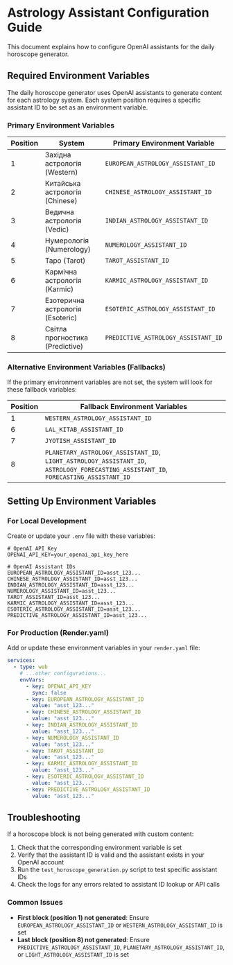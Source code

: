 # Astrology Assistant Configuration Guide

This document explains how to configure OpenAI assistants for the daily horoscope generator.

## Required Environment Variables

The daily horoscope generator uses OpenAI assistants to generate content for each astrology system. Each system position requires a specific assistant ID to be set as an environment variable.

### Primary Environment Variables

| Position | System | Primary Environment Variable |
|----------|--------|------------------------------|
| 1 | Західна астрологія (Western) | `EUROPEAN_ASTROLOGY_ASSISTANT_ID` |
| 2 | Китайська астрологія (Chinese) | `CHINESE_ASTROLOGY_ASSISTANT_ID` |
| 3 | Ведична астрологія (Vedic) | `INDIAN_ASTROLOGY_ASSISTANT_ID` |
| 4 | Нумерологія (Numerology) | `NUMEROLOGY_ASSISTANT_ID` |
| 5 | Таро (Tarot) | `TAROT_ASSISTANT_ID` |
| 6 | Кармічна астрологія (Karmic) | `KARMIC_ASTROLOGY_ASSISTANT_ID` |
| 7 | Езотерична астрологія (Esoteric) | `ESOTERIC_ASTROLOGY_ASSISTANT_ID` |
| 8 | Світла прогностика (Predictive) | `PREDICTIVE_ASTROLOGY_ASSISTANT_ID` |

### Alternative Environment Variables (Fallbacks)

If the primary environment variables are not set, the system will look for these fallback variables:

| Position | Fallback Environment Variables |
|----------|-------------------------------|
| 1 | `WESTERN_ASTROLOGY_ASSISTANT_ID` |
| 6 | `LAL_KITAB_ASSISTANT_ID` |
| 7 | `JYOTISH_ASSISTANT_ID` |
| 8 | `PLANETARY_ASTROLOGY_ASSISTANT_ID`, `LIGHT_ASTROLOGY_ASSISTANT_ID`, `ASTROLOGY_FORECASTING_ASSISTANT_ID`, `FORECASTING_ASSISTANT_ID` |

## Setting Up Environment Variables

### For Local Development

Create or update your `.env` file with these variables:

```
# OpenAI API Key
OPENAI_API_KEY=your_openai_api_key_here

# OpenAI Assistant IDs
EUROPEAN_ASTROLOGY_ASSISTANT_ID=asst_123...
CHINESE_ASTROLOGY_ASSISTANT_ID=asst_123...
INDIAN_ASTROLOGY_ASSISTANT_ID=asst_123...
NUMEROLOGY_ASSISTANT_ID=asst_123...
TAROT_ASSISTANT_ID=asst_123...
KARMIC_ASTROLOGY_ASSISTANT_ID=asst_123...
ESOTERIC_ASTROLOGY_ASSISTANT_ID=asst_123...
PREDICTIVE_ASTROLOGY_ASSISTANT_ID=asst_123...
```

### For Production (Render.yaml)

Add or update these environment variables in your `render.yaml` file:

```yaml
services:
  - type: web
    # ...other configurations...
    envVars:
      - key: OPENAI_API_KEY
        sync: false
      - key: EUROPEAN_ASTROLOGY_ASSISTANT_ID
        value: "asst_123..."
      - key: CHINESE_ASTROLOGY_ASSISTANT_ID
        value: "asst_123..."
      - key: INDIAN_ASTROLOGY_ASSISTANT_ID
        value: "asst_123..."
      - key: NUMEROLOGY_ASSISTANT_ID
        value: "asst_123..."
      - key: TAROT_ASSISTANT_ID
        value: "asst_123..."
      - key: KARMIC_ASTROLOGY_ASSISTANT_ID
        value: "asst_123..."
      - key: ESOTERIC_ASTROLOGY_ASSISTANT_ID
        value: "asst_123..."
      - key: PREDICTIVE_ASTROLOGY_ASSISTANT_ID
        value: "asst_123..."
```

## Troubleshooting

If a horoscope block is not being generated with custom content:

1. Check that the corresponding environment variable is set
2. Verify that the assistant ID is valid and the assistant exists in your OpenAI account
3. Run the `test_horoscope_generation.py` script to test specific assistant IDs
4. Check the logs for any errors related to assistant ID lookup or API calls

### Common Issues

- **First block (position 1) not generated**: Ensure `EUROPEAN_ASTROLOGY_ASSISTANT_ID` or `WESTERN_ASTROLOGY_ASSISTANT_ID` is set
- **Last block (position 8) not generated**: Ensure `PREDICTIVE_ASTROLOGY_ASSISTANT_ID`, `PLANETARY_ASTROLOGY_ASSISTANT_ID`, or `LIGHT_ASTROLOGY_ASSISTANT_ID` is set
